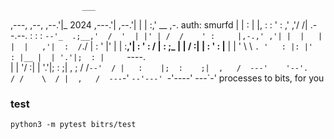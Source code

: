                     ___
  ,---,     ,--,   ,--.'|_ 2024
,---.'|   ,--.'|   |  | :,'   __  ,-. auth: smurfd
|   | :   |  |,    :  : ' : ,' ,'/ /|  .--.--.
:   : :   `--'_  .;__,'  /  '  | |' | /  /    '
:     |,-.,' ,'| |  |   |   |  |   ,'|  :  /`./
|   : '  |'  | | :__,'| :   '  :  /  |  :  ;_
|   |  / :|  | :   '  : |__ |  | '    \  \    `.
'   : |: |'  : |__ |  | '.'|;  : |     `----.   \
|   | '/ :|  | '.'|;  :    ;|  , ;    /  /`--'  /
|   :    |;  :    ;|  ,   /  ---'    '--'.     /
/    \  / |  ,   /  ---`-'             `--'---'
`-'----'   ---`-' processes to bits, for you


### test
```
python3 -m pytest bitrs/test
```